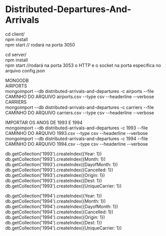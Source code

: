 # Distributed-Departures-And-Arrivals

cd client/  <br/>
npm install <br/>
npm start // rodará na porta 3050 <br/>

cd server/ <br/>
npm install <br/>
npm start //rodará na porta 3053 o HTTP e o socket na porta especifica no arquivo config.json <br/>


MONGODB <br/>
AIRPORTS<br/>
mongoimport --db distributed-arrivals-and-departures -c airports --file CAMINHO DO ARQUIVO airports.csv --type csv
--headerline --verbose <br/>
CARRIERS <br/>
mongoimport --db distributed-arrivals-and-departures -c carriers --file CAMINHO DO ARQUIVO carriers.csv --type csv
--headerline --verbose

IMPORTAR OS ANOS DE 1993 E 1994 <br/>
mongoimport --db distributed-arrivals-and-departures -c 1993 --file CAMINHO DO ARQUIVO 1993.csv --type csv
--headerline --verbose <br/>
mongoimport --db distributed-arrivals-and-departures -c 1994 --file CAMINHO DO ARQUIVO 1994.csv --type csv
--headerline --verbose

db.getCollection('1993').createIndex({Year: 1})
db.getCollection('1993').createIndex({Month: 1})
db.getCollection('1993').createIndex({DayofMonth: 1})
db.getCollection('1993').createIndex({Cancelled: 1})
db.getCollection('1993').createIndex({Origin: 1})
db.getCollection('1993').createIndex({Dest: 1})
db.getCollection('1993').createIndex({UniqueCarrier: 1})

db.getCollection('1994').createIndex({Year: 1})
db.getCollection('1994').createIndex({Month: 1})
db.getCollection('1994').createIndex({DayofMonth: 1})
db.getCollection('1994').createIndex({Cancelled: 1})
db.getCollection('1994').createIndex({Origin: 1})
db.getCollection('1994').createIndex({Dest: 1})
db.getCollection('1994').createIndex({UniqueCarrier: 1})

